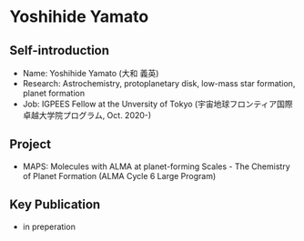 # Yoshihide Yamato
## Self-introduction
- Name: Yoshihide Yamato (大和 義英)
- Research: Astrochemistry, protoplanetary disk, low-mass star formation, planet formation
- Job: IGPEES Fellow at the Unversity of Tokyo (宇宙地球フロンティア国際卓越大学院プログラム, Oct. 2020-) 

## Project
- MAPS: Molecules with ALMA at planet-forming Scales - The Chemistry of Planet Formation (ALMA Cycle 6 Large Program)

## Key Publication
- in preperation
